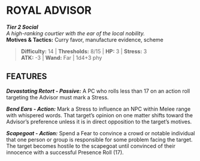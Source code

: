 # ROYAL ADVISOR

***Tier 2 Social***  
*A high-ranking courtier with the ear of the local nobility.*  
**Motives & Tactics:** Curry favor, manufacture evidence, scheme

> **Difficulty:** 14 | **Thresholds:** 8/15 | **HP:** 3 | **Stress:** 3  
> **ATK:** -3 | **Wand:** Far | 1d4+3 phy  

## FEATURES

***Devastating Retort - Passive:*** A PC who rolls less than 17 on an action roll targeting the Advisor must mark a Stress.

***Bend Ears - Action:*** Mark a Stress to influence an NPC within Melee range with whispered words. That target’s opinion on one matter shifts toward the Advisor’s preference unless it is in direct opposition to the target’s motives.

***Scapegoat - Action:*** Spend a Fear to convince a crowd or notable individual that one person or group is responsible for some problem facing the target. The target becomes hostile to the scapegoat until convinced of their innocence with a successful Presence Roll (17).
